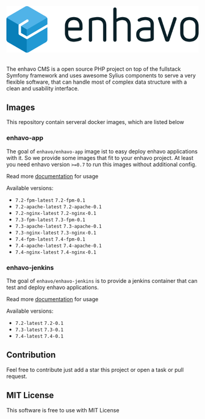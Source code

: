 ![alt text](enhavo.svg "enhavo")
<br/>
<br/>

The enhavo CMS is a open source PHP project on top of the fullstack Symfony framework and uses awesome Sylius components to serve a very flexible software, that can handle most of complex data structure with a clean and usability interface.

Images
------

This repository contain serveral docker images, which are listed below

### enhavo-app

The goal of ``enhavo/enhavo-app`` image ist to easy deploy enhavo applications with it.
So we provide some images that fit to your enhavo project. At least you need enhavo version `>=0.7` to run 
this images without additional config.

Read more [documentation](../enhavo-app/usage.md) for usage

Available versions:

- `7.2-fpm-latest` `7.2-fpm-0.1`
- `7.2-apache-latest` `7.2-apache-0.1`
- `7.2-nginx-latest` `7.2-nginx-0.1`
- `7.3-fpm-latest` `7.3-fpm-0.1`
- `7.3-apache-latest` `7.3-apache-0.1`
- `7.3-nginx-latest` `7.3-nginx-0.1`
- `7.4-fpm-latest` `7.4-fpm-0.1`
- `7.4-apache-latest` `7.4-apache-0.1`
- `7.4-nginx-latest` `7.4-nginx-0.1`


### enhavo-jenkins

The goal of ``enhavo/enhavo-jenkins`` is to provide a jenkins container that can test and deploy enhavo applications.

Read more [documentation](../enhavo-jenkins/usage.md) for usage

Available versions:

- `7.2-latest` `7.2-0.1`
- `7.3-latest` `7.3-0.1`
- `7.4-latest` `7.4-0.1`


Contribution
------------

Feel free to contribute just add a star this project or open a task or pull request.

MIT License
-----------

This software is free to use with MIT License